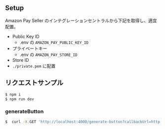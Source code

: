 ## Setup 

Amazon Pay Seller のインテグレーションセントラルから下記を取得し、適宜配置。

- Public Key ID
  - .env の `AMAZON_PAY_PUBLIC_KEY_ID`
- プライベートキー
  - .env の `AMAZON_PAY_STORE_ID`
- Store ID
 - `./private.pem` に配置

## リクエストサンプル

```bash
$ npm i
$ npm run dev
```

### generateButton

```bash
$  curl -X GET 'http://localhost:4000/generate-button?callbackUrl=http://localhost:3000/checkout/amazonpay'
```
